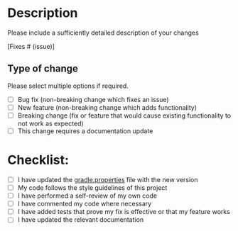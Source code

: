 # Description

Please include a sufficiently detailed description of your changes

[Fixes # (issue)]

## Type of change

Please select multiple options if required.

- [ ] Bug fix (non-breaking change which fixes an issue)
- [ ] New feature (non-breaking change which adds functionality)
- [ ] Breaking change (fix or feature that would cause existing functionality to not work as expected)
- [ ] This change requires a documentation update

# Checklist:

- [ ] I have updated the [gradle.properties](./../gradle.properties) file with the new version
- [ ] My code follows the style guidelines of this project
- [ ] I have performed a self-review of my own code
- [ ] I have commented my code where necessary
- [ ] I have added tests that prove my fix is effective or that my feature works
- [ ] I have updated the relevant documentation